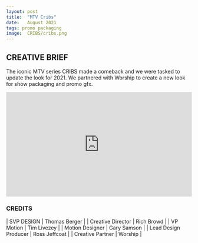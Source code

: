 ```yaml
---
layout: post
title:  "MTV Cribs"
date:   August 2021
tags: promo packaging
image:	CRIBS/cribs.png	
---
```


## CREATIVE BRIEF

The iconic MTV series CRIBS made a comeback and we were tasked to update the look for 2021.  We partnered with Worship to create a new look for show packaging and promo gfx.

<div style="padding:56.25% 0 0 0;position:relative;"><iframe src="https://player.vimeo.com/video/835455364?title=0&byline=0&portrait=0" style="position:absolute;top:0;left:0;width:100%;height:100%;" frameborder="0" allow="autoplay; fullscreen" allowfullscreen></iframe></div><script src="https://player.vimeo.com/api/player.js"></script>


### CREDITS

| SVP DESIGN | Thomas Berger |
| Creative Director | Rich Browd |
| VP Motion | Tim Livezey |
| Motion Designer | Gary Samson |
| Lead Design Producer | Ross Jeffcoat |
| Creative Partner | Worship |

